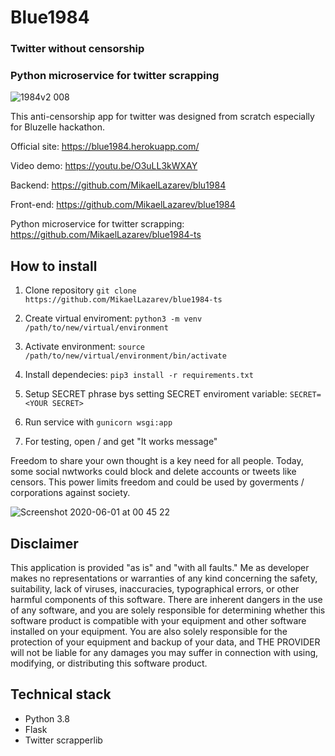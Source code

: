 # Blue1984
### Twitter without censorship
### Python microservice for twitter scrapping

![1984v2 008](https://user-images.githubusercontent.com/26343374/83402867-3f7fe600-a410-11ea-9b57-af6149521fff.jpeg)

This anti-censorship app for twitter was designed from scratch especially for Bluzelle hackathon.

Official site: https://blue1984.herokuapp.com/

Video demo: https://youtu.be/O3uLL3kWXAY

Backend: https://github.com/MikaelLazarev/blu1984

Front-end: https://github.com/MikaelLazarev/blue1984

Python microservice for twitter scrapping: https://github.com/MikaelLazarev/blue1984-ts

## How to install

1. Clone repository ```git clone https://github.com/MikaelLazarev/blue1984-ts```

2. Create virtual enviroment: ```python3 -m venv /path/to/new/virtual/environment```

3. Activate environment: ```source /path/to/new/virtual/environment/bin/activate```

4. Install dependecies: ```pip3 install -r requirements.txt```

5. Setup SECRET phrase bys setting SECRET enviroment variable: ```SECRET=<YOUR SECRET>```

6. Run service with ```gunicorn wsgi:app```

7. For testing, open / and get "It works message"

Freedom to share your own thought is a key need for all people. Today, some social nwtworks could block and delete accounts or tweets like censors. This power limits freedom and could be used by goverments / corporations against society.

![Screenshot 2020-06-01 at 00 45 22](https://user-images.githubusercontent.com/26343374/83402860-398a0500-a410-11ea-83d8-ab2566de8fc8.png)

## Disclaimer

This application is provided "as is" and "with all faults." Me as developer makes no representations or warranties of any kind concerning the safety, suitability, lack of viruses, inaccuracies, typographical errors, or other harmful components of this software. There are inherent dangers in the use of any software, and you are solely responsible for determining whether this software product is compatible with your equipment and other software installed on your equipment. You are also solely responsible for the protection of your equipment and backup of your data, and THE PROVIDER will not be liable for any damages you may suffer in connection with using, modifying, or distributing this software product.

## Technical stack

* Python 3.8
* Flask
* Twitter scrapperlib

